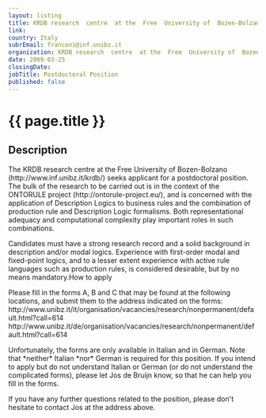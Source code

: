 ```yaml
---
layout: listing
title: KRDB research  centre  at the  Free  University of  Bozen-Bolzano - Postdoctoral Position
link:
country: Italy
subrEmail: franconi@inf.unibz.it
organization: KRDB research  centre  at the  Free  University of  Bozen-Bolzano 
date: 2009-03-25
closingDate: 
jobTitle: Postdoctoral Position
published: false
---
```



# {{ page.title }}

## Description



<p>The  KRDB research  centre  at the  Free  University of  Bozen-Bolzano
(http://www.inf.unibz.it/krdb/)  seeks  applicant  for a  postdoctoral
position. The bulk of the research to be carried out is in the context
of   the  ONTORULE   project  (http://ontorule-project.eu/),   and  is
concerned with the application of Description Logics to business rules
and  the   combination  of  production  rule   and  Description  Logic
formalisms.   Both   representational   adequacy   and   computational
complexity play important roles in such combinations.</p>

<p>Candidates must have  a strong research record and  a solid background
in description and/or modal  logics. Experience with first-order modal
and fixed-point logics, and to  a lesser extent experience with active
rule languages such as  production rules, is considered desirable, but
by no means mandatory.<a?


<h4>How to apply</h4>


<p>Please fill in the forms A, B and C that may be found at the following
locations,  and submit  them to  the address  indicated on  the forms:
http://www.unibz.it/it/organisation/vacancies/research/nonpermanent/default.html?call=614
http://www.unibz.it/de/organisation/vacancies/research/nonpermanent/default.html?call=614</p>

<p>Unfortunately, the forms are only  available in Italian and in German.
Note  that  *neither*  Italian  *nor*  German  is  required  for  this
position.  If  you intend  to apply but  do not understand  Italian or
German (or do not understand the complicated forms), please let Jos de
Bruijn <debruijn@inf.unibz.it> know,  so that he can help  you fill in
the forms.</p>

<p>If  you have  any further  questions related  to the  position, please
don't hesitate to contact Jos at the address above.</p>

